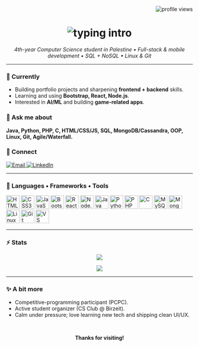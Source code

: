 <!-- PROFILE README for Deema Abu Nimeh -->

<p align="right">
  <img src="https://komarev.com/ghpvc/?username=DeemaAbuNimeh&label=visitors&color=8b5cf6&style=flat" alt="profile views"/>
</p>

<h1 align="center">
  <img src="https://readme-typing-svg.demolab.com?font=Baloo+2&size=42&duration=2500&pause=400&color=8B5CF6&center=true&vCenter=true&repeat=false&width=900&lines=Hi+There!+%F0%9F%91%8B;I'm+Deema+Abu+Nimeh" alt="typing intro" />
</h1>

<p align="center">
  <em>4th-year Computer Science student in Palestine • Full-stack & mobile development • SQL + NoSQL • Linux & Git</em>
</p>

---

### 🌱 Currently
- Building portfolio projects and sharpening **frontend + backend** skills.
- Learning and using **Bootstrap, React, Node.js**.
- Interested in **AI/ML** and building **game-related apps**.

### 💬 Ask me about
**Java, Python, PHP, C, HTML/CSS/JS, SQL, MongoDB/Cassandra, OOP, Linux, Git, Agile/Waterfall.**

### 🤝 Connect
<p>
  <a href="mailto:deemaabed.16@gmail.com">
    <img alt="Email" src="https://img.shields.io/badge/Gmail-deemaabed.16%40gmail.com-8b5cf6?style=for-the-badge&logo=gmail&logoColor=white">
  </a>
  <a href="https://www.linkedin.com/in/deema-abu-nimeh-547a17276">
    <img alt="LinkedIn" src="https://img.shields.io/badge/LinkedIn-Deema%20Abu%20Nimeh-8b5cf6?style=for-the-badge&logo=linkedin&logoColor=white">
  </a>
</p>

---

### 🧰 Languages • Frameworks • Tools
<p>
  <img src="https://cdn.jsdelivr.net/gh/devicons/devicon/icons/html5/html5-original.svg" height="36" alt="HTML5"/>
  <img src="https://cdn.jsdelivr.net/gh/devicons/devicon/icons/css3/css3-original.svg" height="36" alt="CSS3"/>
  <img src="https://cdn.jsdelivr.net/gh/devicons/devicon/icons/javascript/javascript-original.svg" height="36" alt="JavaScript"/>
  <img src="https://cdn.jsdelivr.net/gh/devicons/devicon/icons/bootstrap/bootstrap-original.svg" height="36" alt="Bootstrap"/>
  <img src="https://cdn.jsdelivr.net/gh/devicons/devicon/icons/react/react-original.svg" height="36" alt="React"/>
  <img src="https://cdn.jsdelivr.net/gh/devicons/devicon/icons/nodejs/nodejs-original.svg" height="36" alt="Node.js"/>
  <img src="https://cdn.jsdelivr.net/gh/devicons/devicon/icons/java/java-original.svg" height="36" alt="Java"/>
  <img src="https://cdn.jsdelivr.net/gh/devicons/devicon/icons/python/python-original.svg" height="36" alt="Python"/>
  <img src="https://cdn.jsdelivr.net/gh/devicons/devicon/icons/php/php-original.svg" height="36" alt="PHP"/>
  <img src="https://cdn.jsdelivr.net/gh/devicons/devicon/icons/c/c-original.svg" height="36" alt="C"/>
  <img src="https://cdn.jsdelivr.net/gh/devicons/devicon/icons/mysql/mysql-original.svg" height="36" alt="MySQL"/>
  <img src="https://cdn.jsdelivr.net/gh/devicons/devicon/icons/mongodb/mongodb-original.svg" height="36" alt="MongoDB"/>
  <img src="https://cdn.jsdelivr.net/gh/devicons/devicon/icons/linux/linux-original.svg" height="36" alt="Linux"/>
  <img src="https://cdn.jsdelivr.net/gh/devicons/devicon/icons/git/git-original.svg" height="36" alt="Git"/>
  <img src="https://cdn.jsdelivr.net/gh/devicons/devicon/icons/vscode/vscode-original.svg" height="36" alt="VS Code"/>
</p>

---

### ⚡ Stats
<div align="center">

<!-- GitHub Stats -->
<img
  src="https://github-readme-stats.vercel.app/api?username=DeemaAbuNimeh&show_icons=true&hide_border=true&title_color=8b5cf6&icon_color=8b5cf6&text_color=333333&bg_color=ffffff"
/>

<!-- Most Used Languages -->
<img
  src="https://github-readme-stats.vercel.app/api/top-langs/?username=DeemaAbuNimeh&layout=compact&hide_border=true&title_color=8b5cf6&text_color=333333&bg_color=ffffff"
/>

</div>

---

### ✨ A bit more
- Competitive-programming participant (PCPC).
- Active student organizer (CS Club @ Birzeit).
- Calm under pressure; love learning new tech and shipping clean UI/UX.

<br/>

<p align="center">
  <b>Thanks for visiting!</b>
</p>
